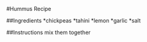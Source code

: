 #Hummus Recipe

##Ingredients
*chickpeas
*tahini
*lemon
*garlic
*salt

##Instructions
mix them together
